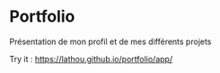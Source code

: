 # Portfolio
Présentation de mon profil et de mes différents projets

Try it : https://lathou.github.io/portfolio/app/
